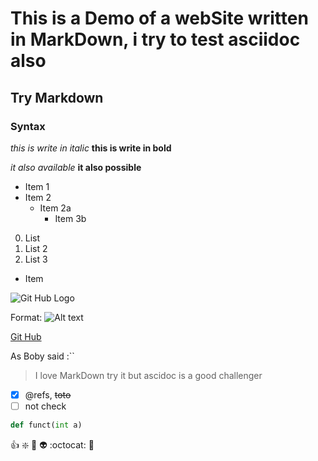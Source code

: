 # This is a Demo of a webSite written in MarkDown, i try to test asciidoc also
## Try Markdown 
### Syntax

*this is write in italic*
**this is write in bold**

_it also available_
__it also possible__

* Item 1
* Item 2
  * Item 2a
    * Item 3b

0. List
0. List 2
1. List 3
  * Item 

![Git Hub Logo](/logo/logo.png)

Format: ![Alt text](url)

[Git Hub](http://github.com)


As Boby said :``
> I love MarkDown try it
> but ascidoc is a good challenger


- [x] @refs, <del>toto</del>
- [ ] not check

```python
def funct(int a)
```

👍
❇️
🥇
👽
:octocat:
🐙
